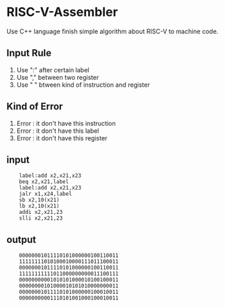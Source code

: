 # RISC-V-Assembler
Use C++ language finish simple algorithm about RISC-V to machine code.

## Input Rule
1. Use ":" after certain label
2. Use "," between two register
3. Use " " btween kind of instruction and register
## Kind of Error
1. Error : it don't have this instruction
2. Error : it don't have this label
3. Error : it don't have this register
## input
```
    label:add x2,x21,x23
    beq x2,x21,label
    label:add x2,x21,x23
    jalr x1,x24,label
    sb x2,10(x21)
    lb x2,10(x21)
    addi x2,x21,23
    slli x2,x21,23
```

## output
```
    00000001011110101000000100110011
    11111111010100010000111011100011
    00000001011110101000000100110011
    11111111111011000000000011100111
    00000000001010101000010100100011
    00000000101000010101010000000011
    00000001011110101000000100010011
    00000000001110101001000100010011
```
